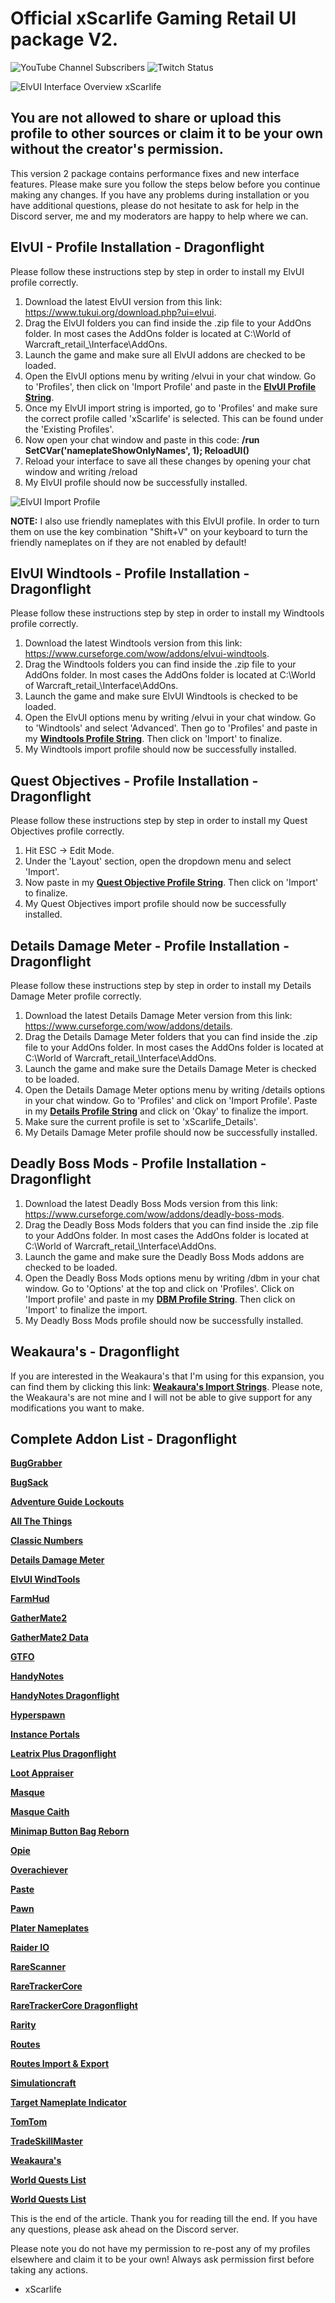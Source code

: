 # Official xScarlife Gaming Retail UI package V2. 

![YouTube Channel Subscribers](https://img.shields.io/youtube/channel/subscribers/UCY_LsfkMQS--TVMvGl90rNA?style=social)
![Twitch Status](https://img.shields.io/twitch/status/xscarlife?style=social)

![ElvUI Interface Overview xScarlife](https://user-images.githubusercontent.com/24465574/211118487-7c0d3571-0ec7-467a-b4c9-703a8d89df91.png)
## You are not allowed to share or upload this profile to other sources or claim it to be your own without the creator's permission.

This version 2 package contains performance fixes and new interface features. Please make sure you follow the steps below before you continue making any changes. If you have any problems during installation or you have additional questions, please do not hesitate to ask for help in the Discord server, me and my moderators are happy to help where we can.

## **ElvUI - Profile Installation - Dragonflight**

Please follow these instructions step by step in order to install my ElvUI profile correctly.

1) Download the latest ElvUI version from this link: https://www.tukui.org/download.php?ui=elvui.
2) Drag the ElvUI folders you can find inside the .zip file to your AddOns folder. In most cases the AddOns folder is located at C:\World of Warcraft\_retail_\Interface\AddOns.
3) Launch the game and make sure all ElvUI addons are checked to be loaded.
4) Open the ElvUI options menu by writing /elvui in your chat window. Go to 'Profiles', then click on 'Import Profile' and paste in the **[ElvUI Profile String](https://github.com/xScarlife/retail-ui-pack-v2/blob/main/xScarlife%20ElvUI%20Profile%20V2.txt)**.
5) Once my ElvUI import string is imported, go to 'Profiles' and make sure the correct profile called 'xScarlife' is selected. This can be found under the 'Existing Profiles'.
6) Now open your chat window and paste in this code: **/run SetCVar('nameplateShowOnlyNames', 1); ReloadUI()**
7) Reload your interface to save all these changes by opening your chat window and writing /reload
8) My ElvUI profile should now be successfully installed.

![ElvUI Import Profile](https://user-images.githubusercontent.com/24465574/211119287-920d2cb2-0096-4c57-b2fc-714f5a59b7c3.png)


**NOTE:** I also use friendly nameplates with this ElvUI profile. In order to turn them on use the key combination "Shift+V" on your keyboard to turn the friendly nameplates on if they are not enabled by default!

## **ElvUI Windtools - Profile Installation - Dragonflight**

Please follow these instructions step by step in order to install my Windtools profile correctly.

1) Download the latest Windtools version from this link: https://www.curseforge.com/wow/addons/elvui-windtools.
2) Drag the Windtools folders you can find inside the .zip file to your AddOns folder. In most cases the AddOns folder is located at C:\World of Warcraft\_retail_\Interface\AddOns.
3) Launch the game and make sure ElvUI Windtools is checked to be loaded. 
4) Open the ElvUI options menu by writing /elvui in your chat window. Go to 'Windtools' and select 'Advanced'. Then go to 'Profiles' and paste in my **[Windtools Profile String](https://github.com/xScarlife/retail-ui-pack-v2/blob/main/xScarlife%20Windtools%20Profile.txt)**. Then click on 'Import' to finalize. 
5) My Windtools import profile should now be successfully installed. 

## **Quest Objectives - Profile Installation - Dragonflight**

Please follow these instructions step by step in order to install my Quest Objectives profile correctly.

1) Hit ESC -> Edit Mode.
2) Under the 'Layout' section, open the dropdown menu and select 'Import'.
3) Now paste in my **[Quest Objective Profile String](https://github.com/xScarlife/retail-ui-pack-v2/blob/main/xScarlife%20Objective%20Tracker.txt)**. Then click on 'Import' to finalize. 
4) My Quest Objectives import profile should now be successfully installed. 

## **Details Damage Meter - Profile Installation - Dragonflight**

Please follow these instructions step by step in order to install my Details Damage Meter profile correctly. 

1) Download the latest Details Damage Meter version from this link: https://www.curseforge.com/wow/addons/details.
2) Drag the Details Damage Meter folders that you can find inside the .zip file to your AddOns folder. In most cases the AddOns folder is located at C:\World of Warcraft\_retail_\Interface\AddOns.
3) Launch the game and make sure the Details Damage Meter is checked to be loaded. 
4) Open the Details Damage Meter options menu by writing /details options in your chat window. Go to 'Profiles' and click on 'Import Profile'. Paste in my **[Details Profile String](https://github.com/xScarlife/retail-ui-pack-v2/blob/main/xScarlife%20Details%20Profile%20V2.txt)** and click on 'Okay' to finalize the import. 
5) Make sure the current profile is set to 'xScarlife_Details'.
6) My Details Damage Meter profile should now be successfully installed.

## **Deadly Boss Mods - Profile Installation - Dragonflight**

1) Download the latest Deadly Boss Mods version from this link: https://www.curseforge.com/wow/addons/deadly-boss-mods.
2) Drag the Deadly Boss Mods folders that you can find inside the .zip file to your AddOns folder. In most cases the AddOns folder is located at C:\World of Warcraft\_retail_\Interface\AddOns.
3) Launch the game and make sure the Deadly Boss Mods addons are checked to be loaded. 
4) Open the Deadly Boss Mods options menu by writing /dbm in your chat window. Go to 'Options' at the top and click on 'Profiles'. Click on 'Import profile' and paste in my **[DBM Profile String](https://github.com/xScarlife/retail-ui-pack-v2/blob/main/xScarlife%20Deadly%20Boss%20Mods%20Profile.txt)**. Then click on 'Import'  to finalize the import. 
5) My Deadly Boss Mods profile should now be successfully installed.

## **Weakaura's - Dragonflight**
If you are interested in the Weakaura's that I'm using for this expansion, you can find them by clicking this link: **[Weakaura's Import Strings](https://github.com/xScarlife/weakauras)**. Please note, the Weakaura's are not mine and I will not be able to give support for any modifications you want to make. 

## **Complete Addon List - Dragonflight**
**[BugGrabber](https://www.curseforge.com/wow/addons/bug-grabber)**

**[BugSack](https://www.curseforge.com/wow/addons/bugsack)**

**[Adventure Guide Lockouts](https://www.curseforge.com/wow/addons/adventure-guide-lockouts)**

**[All The Things](https://www.curseforge.com/wow/addons/all-the-things)**

**[Classic Numbers](https://www.curseforge.com/wow/addons/classicnumbers)**

**[Details Damage Meter](https://www.curseforge.com/wow/addons/details)**

**[ElvUI WindTools](https://www.curseforge.com/wow/addons/elvui-windtools)**

**[FarmHud](https://www.curseforge.com/wow/addons/farmhud)**

**[GatherMate2](https://www.curseforge.com/wow/addons/gathermate2)**

**[GatherMate2 Data](https://www.curseforge.com/wow/addons/gathermate2_data)**

**[GTFO](https://www.curseforge.com/wow/addons/gtfo)**

**[HandyNotes](https://www.curseforge.com/wow/addons/handynotes)**

**[HandyNotes Dragonflight](https://www.curseforge.com/wow/addons/handynotes-dragonflight-treasures)**

**[Hyperspawn](https://www.curseforge.com/wow/addons/hyperspawn)**

**[Instance Portals](https://www.curseforge.com/wow/addons/instance-portals)**

**[Leatrix Plus Dragonflight](https://www.curseforge.com/wow/addons/leatrix-plus)**

**[Loot Appraiser](https://www.curseforge.com/wow/addons/lootappraiser)**

**[Masque](https://www.curseforge.com/wow/addons/masque)**

**[Masque Caith](https://www.curseforge.com/wow/addons/masque-caith)**

**[Minimap Button Bag Reborn](https://www.curseforge.com/wow/addons/minimapbuttonbag-reborn-mmb-reborn)**

**[Opie](https://www.curseforge.com/wow/addons/opie)**

**[Overachiever](https://www.curseforge.com/wow/addons/overachiever)**

**[Paste](https://www.curseforge.com/wow/addons/paste)**

**[Pawn](https://www.curseforge.com/wow/addons/pawn)**

**[Plater Nameplates](https://www.curseforge.com/wow/addons/plater-nameplates)**

**[Raider IO](https://www.curseforge.com/wow/addons/raiderio)**

**[RareScanner](https://www.curseforge.com/wow/addons/rarescanner)**

**[RareTrackerCore](https://www.curseforge.com/wow/addons/raretrackercore-rt)**

**[RareTrackerCore Dragonflight](https://www.curseforge.com/wow/addons/raretrackerdragonflight-rtd)**

**[Rarity](https://www.curseforge.com/wow/addons/rarity)**

**[Routes](https://www.curseforge.com/wow/addons/routes)**

**[Routes Import & Export](https://www.curseforge.com/wow/addons/routes-import-export)**

**[Simulationcraft](https://www.curseforge.com/wow/addons/simulationcraft)**

**[Target Nameplate Indicator](https://www.curseforge.com/wow/addons/targetnameplateindicator)**

**[TomTom](https://www.curseforge.com/wow/addons/tomtom)**

**[TradeSkillMaster](https://www.curseforge.com/wow/addons/tradeskill-master)**

**[Weakaura's](https://www.curseforge.com/wow/addons/weakauras-2)**

**[World Quests List](https://www.curseforge.com/wow/addons/world-quests-list)**

**[World Quests List](https://www.curseforge.com/wow/addons/world-quests-list)**


This is the end of the article. Thank you for reading till the end. If you have any questions, please ask ahead on the Discord server. 

Please note you do not have my permission to re-post any of my profiles elsewhere and claim it to be your own! Always ask permission first before taking any actions.

- xScarlife

